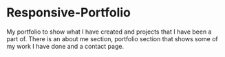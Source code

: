 # Responsive-Portfolio
My portfolio to show what I have created and projects that I have been a part of. There is an about me section, portfolio section that shows some of my work I have done and a contact page.